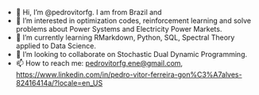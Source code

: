 - 👋 Hi, I’m @pedrovitorfg. I am from Brazil and
- 👀 I’m interested in optimization codes, reinforcement learning and solve problems about Power Systems and Electricity Power Markets.
- 🌱 I’m currently learning RMarkdown, Python, SQL, Spectral Theory applied to Data Science.
- 💞️ I’m looking to collaborate on Stochastic Dual Dynamic Programming.
- 📫 How to reach me: pedrovitorfg.ene@gmail.com, https://www.linkedin.com/in/pedro-vitor-ferreira-gon%C3%A7alves-82416414a/?locale=en_US

<!---
pedrovitorfg/pedrovitorfg is a ✨ special ✨ repository because its `README.md` (this file) appears on your GitHub profile.
You can click the Preview link to take a look at your changes.
--->
